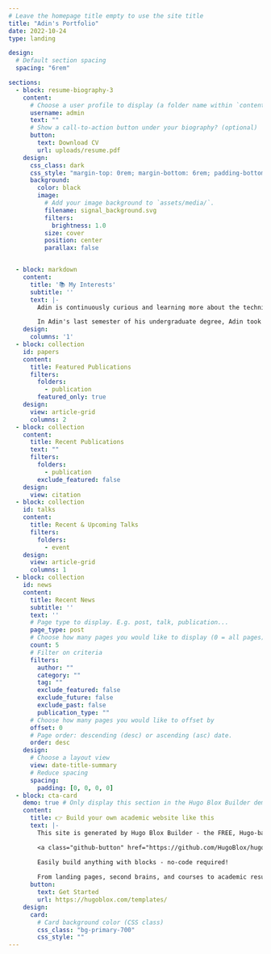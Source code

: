 ```yaml
---
# Leave the homepage title empty to use the site title
title: "Adin's Portfolio"
date: 2022-10-24
type: landing

design:
  # Default section spacing
  spacing: "6rem"

sections:
  - block: resume-biography-3
    content:
      # Choose a user profile to display (a folder name within `content/authors/`)
      username: admin
      text: ""
      # Show a call-to-action button under your biography? (optional)
      button:
        text: Download CV
        url: uploads/resume.pdf
    design:
      css_class: dark
      css_style: "margin-top: 0rem; margin-bottom: 6rem; padding-bottom: 12rem; padding-top: 0rem;"
      background:
        color: black
        image:
          # Add your image background to `assets/media/`.
          filename: signal_background.svg
          filters:
            brightness: 1.0
          size: cover
          position: center
          parallax: false


  - block: markdown
    content:
      title: '📚 My Interests'
      subtitle: ''
      text: |-
        Adin is continuously curious and learning more about the technical topics that are of interest for him, including developments in the world of Computer Architecture, and Machine Learning. Adin believes that well-rounded knowledge and understanding of a broad variety of technical and theoretical topics in order to be truly innovative and contribute to solving any big problems in today's world. Intuitively, it is important to have excellent foundations in mathematics (probability, statistics, linear algebra, multivariable calculus and complex analysis), signal processing, and computer architecture.

        In Adin's last semester of his undergraduate degree, Adin took a graduate level course (CPEN512 - Parallel and Configurable Computer architecture). In this course, various historical and currrent innovations in accelarated computing were studied. In the course's assignments, students had to implement dense linear algebra algorithms (matmul, LU decomp) in various parallel computer programming paradigms, including OpenMPI, pthreads, CUDA, Bluespec, Vectorblox. For the final project, Adin implemented Cooley-Tukey FFT using CUDA and OpenMPI.
    design:
      columns: '1'
  - block: collection
    id: papers
    content:
      title: Featured Publications
      filters:
        folders:
          - publication
        featured_only: true
    design:
      view: article-grid
      columns: 2
  - block: collection
    content:
      title: Recent Publications
      text: ""
      filters:
        folders:
          - publication
        exclude_featured: false
    design:
      view: citation
  - block: collection
    id: talks
    content:
      title: Recent & Upcoming Talks
      filters:
        folders:
          - event
    design:
      view: article-grid
      columns: 1
  - block: collection
    id: news
    content:
      title: Recent News
      subtitle: ''
      text: ''
      # Page type to display. E.g. post, talk, publication...
      page_type: post
      # Choose how many pages you would like to display (0 = all pages)
      count: 5
      # Filter on criteria
      filters:
        author: ""
        category: ""
        tag: ""
        exclude_featured: false
        exclude_future: false
        exclude_past: false
        publication_type: ""
      # Choose how many pages you would like to offset by
      offset: 0
      # Page order: descending (desc) or ascending (asc) date.
      order: desc
    design:
      # Choose a layout view
      view: date-title-summary
      # Reduce spacing
      spacing:
        padding: [0, 0, 0, 0]
  - block: cta-card
    demo: true # Only display this section in the Hugo Blox Builder demo site
    content:
      title: 👉 Build your own academic website like this
      text: |-
        This site is generated by Hugo Blox Builder - the FREE, Hugo-based open source website builder trusted by 250,000+ academics like you.

        <a class="github-button" href="https://github.com/HugoBlox/hugo-blox-builder" data-color-scheme="no-preference: light; light: light; dark: dark;" data-icon="octicon-star" data-size="large" data-show-count="true" aria-label="Star HugoBlox/hugo-blox-builder on GitHub">Star</a>

        Easily build anything with blocks - no-code required!
        
        From landing pages, second brains, and courses to academic resumés, conferences, and tech blogs.
      button:
        text: Get Started
        url: https://hugoblox.com/templates/
    design:
      card:
        # Card background color (CSS class)
        css_class: "bg-primary-700"
        css_style: ""
---
```

